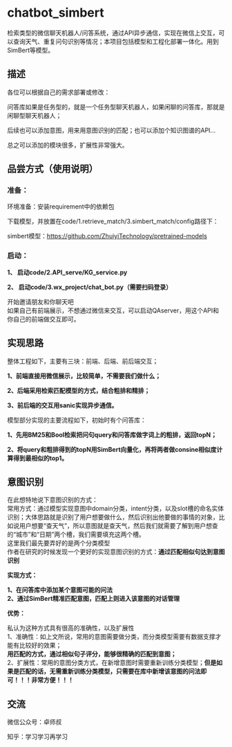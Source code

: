 # chatbot_simbert
检索类型的微信聊天机器人/问答系统，通过API异步通信，实现在微信上交互，可以查询天气、重复问句识别等情况；本项目包括模型和工程化部署一体化。用到SimBert等模型。
## 描述
各位可以根据自己的需求部署或修改：

问答库如果是任务型的，就是一个任务型聊天机器人，如果闲聊的问答库，那就是闲聊型聊天机器人；

后续也可以添加意图，用来用意图识别的匹配；也可以添加个知识图谱的API...

总之可以添加的模块很多，扩展性非常强大。

## 品尝方式（使用说明）
### 准备：
环境准备：安装requirement中的依赖包

下载模型，并放置在code/1.retrieve_match/3.simbert_match/config路径下：

simbert模型：https://github.com/ZhuiyiTechnology/pretrained-models

### 启动：
**1、 启动code/2.API_serve/KG_service.py**

**2、 启动code/3.wx_project/chat_bot.py（需要扫码登录）**  
  
  开始邀请朋友和你聊天吧  
  如果自己有前端展示，不想通过微信来交互，可以启动QAserver，用这个API和你自己的前端做交互即可。

## 实现思路
整体工程如下，主要有三块：前端、后端、前后端交互；  

**1、前端直接用微信展示，比较简单，不需要我们做什么；**

**2、后端采用检索匹配模型的方式，结合粗排和精排；**

**3、前后端的交互用sanic实现异步通信。**  
  
  模型部分实现的主要流程如下，初始时有个问答库：

**1、先用BM25和Bool检索把问句query和问答库做字词上的粗排，返回topN；**

**2、将query和粗排得到的topN用SimBert向量化，再将两者做consine相似度计算得到最相似的top1。**  
  
## 意图识别  
在此想特地说下意图识别的方式：  
常用方式：通过模型实现意图中domain分类，intent分类，以及slot槽的命名实体识别；大体思路就是识别了用户想要做什么，然后识别出他要做的事情的对象，比如说用户想要“查天气”，所以意图就是查天气，然后我们就需要了解到用户想查的“城市”和“日期”两个槽，我们需要填充这两个槽。  
这里我们最先要弄好的是两个分类模型  
作者在研究的时候发现一个更好的实现意图识别的方式：**通过匹配相似句达到意图识别**  

**实现方式：**  

**1、在问答库中添加某个意图可能的问法**  
**2、通过SimBert精准匹配意图，匹配上则进入该意图的对话管理**  
  
  **优势：**  
  
  私认为这种方式具有很高的准确性，以及扩展性  
1、准确性：如上文所说，常用的意图需要做分类，而分类模型需要有数据支撑才能有比较好的效果；  
**用匹配的方式，通过相似句子评分，能够很精确的匹配到意图；**   
2、扩展性：常用的意图分类方式，在新增意图时需要重新训练分类模型；**但是如果是匹配的话，无需重新训练分类模型，只需要在库中新增该意图的问法即可！！！非常方便！！！**  


## 交流

微信公众号：卓师叔

知乎：学习学习再学习
